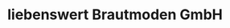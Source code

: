 ---
title: "liebenswert Brautmoden GmbH"
url: /bad-oldesloe/liebenswert-brautmoden-gmbh/
shop: Kleidung
---